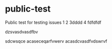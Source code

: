 # public-test
Public test for testing issues
1
2
3dddd
4
fdfdfdf


dzsvasdvasdfbv

sdcwsqce
acaseceqarfvwerv
acasdcvasdfvdswrvf
